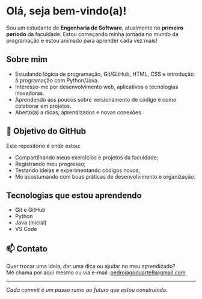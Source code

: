 # Olá, seja bem-vindo(a)!

Sou um estudante de **Engenharia de Software**, atualmente no **primeiro período** da faculdade. Estou começando minha jornada no mundo da programação e estou animado para aprender cada vez mais!

## Sobre mim

- Estudando lógica de programação, Git/GitHub, HTML, CSS e introdução à programação com Python/Java.
- Interesso-me por desenvolvimento web, aplicativos e tecnologias inovadoras.
- Aprendendo aos poucos sobre versionamento de código e como colaborar em projetos.
- Aberto(a) a dicas, aprendizados e novas conexões.

## 📌 Objetivo do GitHub

Este repositório é onde estou:
- Compartilhando meus exercícios e projetos da faculdade;
- Registrando meu progresso;
- Testando ideias e experimentando códigos novos;
- Me acostumando com boas práticas de desenvolvimento e organização.

## Tecnologias que estou aprendendo

- Git e GitHub
- Python
- Java (inicial)
- VS Code

## 📫 Contato

Quer trocar uma ideia, dar uma dica ou ajudar no meu aprendizado?  
Me chama por aqui mesmo ou via e-mail: pedroiagoduarte8@gmail.com

---

*Cada commit é um passo rumo ao futuro que estou construindo.*

